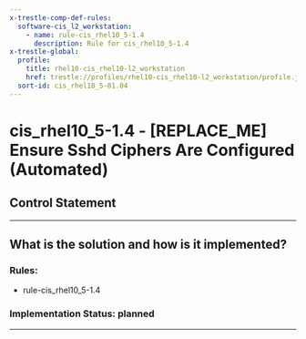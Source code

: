 ```yaml
---
x-trestle-comp-def-rules:
  software-cis_l2_workstation:
    - name: rule-cis_rhel10_5-1.4
      description: Rule for cis_rhel10_5-1.4
x-trestle-global:
  profile:
    title: rhel10-cis_rhel10-l2_workstation
    href: trestle://profiles/rhel10-cis_rhel10-l2_workstation/profile.json
  sort-id: cis_rhel10_5-01.04
---
```


# cis_rhel10_5-1.4 - \[REPLACE_ME\] Ensure Sshd Ciphers Are Configured (Automated)

## Control Statement

______________________________________________________________________

## What is the solution and how is it implemented?

<!-- For implementation status enter one of: implemented, partial, planned, alternative, not-applicable -->

<!-- Note that the list of rules under ### Rules: is read-only and changes will not be captured after assembly to JSON -->

<!-- Add control implementation description here for control: cis_rhel10_5-1.4 -->

### Rules:

  - rule-cis_rhel10_5-1.4

### Implementation Status: planned

______________________________________________________________________
